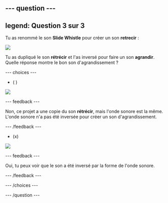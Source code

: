 --- question ---
---
legend: Question 3 sur 3
---

Tu as renommé le son **Slide Whistle** pour créer un son **retrecir** :

![](images/just-shrink.png)

Tu as dupliqué le son **rétrécir** et l'as inversé pour faire un son **agrandir**. Quelle réponse montre le bon son d'agrandissement ?


--- choices ---

- ( )

![](images/grow-shrink-same.png)

 --- feedback ---

 Non, ce projet a une copie du son **rétrécir**, mais l'onde sonore est la même. L'onde sonore n'a pas été inversée pour créer un son d'agrandissement.

 --- /feedback ---

- (x)

![](images/grow-shrink-reversed.png)

 --- feedback ---

 Oui, tu peux voir que le son a été inversé par la forme de l'onde sonore.

 --- /feedback ---

--- /choices ---

--- /question ---
